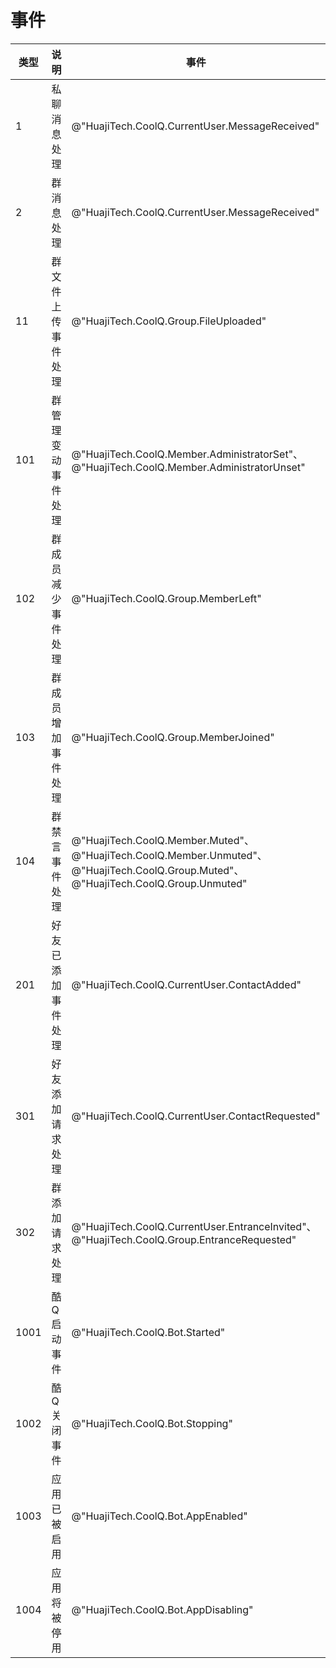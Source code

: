 # 事件

| 类型 | 说明 | 事件 |
| --- | --- | --- |
| 1 | 私聊消息处理 | @"HuajiTech.CoolQ.CurrentUser.MessageReceived" |
| 2 | 群消息处理 | @"HuajiTech.CoolQ.CurrentUser.MessageReceived" |
| 11 | 群文件上传事件处理 | @"HuajiTech.CoolQ.Group.FileUploaded" |
| 101 | 群管理变动事件处理 | @"HuajiTech.CoolQ.Member.AdministratorSet"、@"HuajiTech.CoolQ.Member.AdministratorUnset" |
| 102 | 群成员减少事件处理 | @"HuajiTech.CoolQ.Group.MemberLeft" |
| 103 | 群成员增加事件处理 | @"HuajiTech.CoolQ.Group.MemberJoined" |
| 104 | 群禁言事件处理 | @"HuajiTech.CoolQ.Member.Muted"、@"HuajiTech.CoolQ.Member.Unmuted"、@"HuajiTech.CoolQ.Group.Muted"、@"HuajiTech.CoolQ.Group.Unmuted" |
| 201 | 好友已添加事件处理 | @"HuajiTech.CoolQ.CurrentUser.ContactAdded" |
| 301 | 好友添加请求处理 | @"HuajiTech.CoolQ.CurrentUser.ContactRequested" |
| 302 | 群添加请求处理 | @"HuajiTech.CoolQ.CurrentUser.EntranceInvited"、@"HuajiTech.CoolQ.Group.EntranceRequested" |
| 1001 | 酷Q启动事件 | @"HuajiTech.CoolQ.Bot.Started" |
| 1002 | 酷Q关闭事件 | @"HuajiTech.CoolQ.Bot.Stopping" |
| 1003 | 应用已被启用 | @"HuajiTech.CoolQ.Bot.AppEnabled" |
| 1004 | 应用将被停用 | @"HuajiTech.CoolQ.Bot.AppDisabling" |
